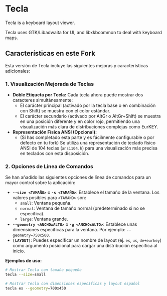 # Tecla

Tecla is a keyboard layout viewer.

Tecla uses GTK/Libadwaita for UI, and libxkbcommon to deal with keyboard maps.

## Características en este Fork

Esta versión de Tecla incluye las siguientes mejoras y características adicionales:

### 1. Visualización Mejorada de Teclas

* **Doble Etiqueta por Tecla:** Cada tecla ahora puede mostrar dos caracteres simultáneamente:
    * El carácter principal (activado por la tecla base o en combinación con Shift) se muestra con el color estándar.
    * El carácter secundario (activado por AltGr o AltGr+Shift) se muestra en una posición diferente y en color rojo, permitiendo una visualización más clara de distribuciones complejas como EurKEY.
* **Representación Física ANSI (Opcional):**
    * (Si has completado esta parte y es fácilmente configurable o por defecto en tu fork) Se utiliza una representación de teclado físico ANSI de 104 teclas (`ansi104.h`) para una visualización más precisa en teclados con esta disposición.

### 2. Opciones de Línea de Comandos

Se han añadido las siguientes opciones de línea de comandos para un mayor control sobre la aplicación:

* **`--size <TAMAÑO>`** o **`-s <TAMAÑO>`**:
    Establece el tamaño de la ventana. Los valores posibles para `<TAMAÑO>` son:
    * `small`: Ventana pequeña.
    * `normal`: Ventana de tamaño normal (predeterminado si no se especifica).
    * `large`: Ventana grande.
* **`--geometry <ANCHOxALTO>`** o **`-g <ANCHOxALTO>`**:
    Establece unas dimensiones específicas para la ventana. Por ejemplo: `--geometry=750x500`.
* **`[LAYOUT]`**:
    Puedes especificar un nombre de layout (ej. `es`, `us`, `de+eurkey`) como argumento posicional para cargar una distribución específica al inicio.

**Ejemplos de uso:**

```bash
# Mostrar Tecla con tamaño pequeño
tecla --size=small

# Mostrar Tecla con dimensiones específicas y layout español
tecla es --geometry=700x450